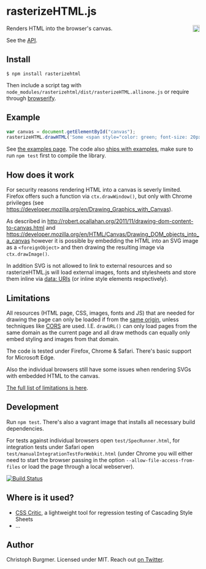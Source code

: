 rasterizeHTML.js
================

<a href="https://www.npmjs.org/package/rasterizehtml">
    <img src="https://badge.fury.io/js/rasterizehtml.svg"
        align="right" alt="NPM version" height="18">
</a>

Renders HTML into the browser's canvas.

See the [API](https://github.com/cburgmer/rasterizeHTML.js/wiki/API).

Install
-------

    $ npm install rasterizehtml

Then include a script tag with `node_modules/rasterizehtml/dist/rasterizeHTML.allinone.js` or require through [browserify](https://github.com/substack/node-browserify).

Example
-------

```js
var canvas = document.getElementById("canvas");
rasterizeHTML.drawHTML('Some <span style="color: green; font-size: 20px;">HTML</span> with an image <img src="someimg.png" />', canvas);
```

See [the examples page](https://github.com/cburgmer/rasterizeHTML.js/wiki/Examples). The code also [ships with examples](https://github.com/cburgmer/rasterizeHTML.js/tree/master/examples), make sure to run `npm test` first to compile the library.

How does it work
----------------

For security reasons rendering HTML into a canvas is severly limited. Firefox offers such a function via `ctx.drawWindow()`, but only with Chrome privileges (see https://developer.mozilla.org/en/Drawing_Graphics_with_Canvas).

As described in http://robert.ocallahan.org/2011/11/drawing-dom-content-to-canvas.html and https://developer.mozilla.org/en/HTML/Canvas/Drawing_DOM_objects_into_a_canvas however it is possible by embedding the HTML into an SVG image as a `<foreignObject>` and then drawing the resulting image via `ctx.drawImage()`.

In addition SVG is not allowed to link to external resources and so rasterizeHTML.js will load external images, fonts and stylesheets and store them inline via [data: URIs](http://en.wikipedia.org/wiki/Data_URI_scheme) (or inline style elements respectively).

Limitations
-----------

All resources (HTML page, CSS, images, fonts and JS) that are needed for drawing the page can only be loaded if from the [same origin](https://developer.mozilla.org/en-US/docs/Web/JavaScript/Same_origin_policy_for_JavaScript), unless techniques like [CORS](http://enable-cors.org) are used. I.E. `drawURL()` can only load pages from the same domain as the current page and all draw methods can equally only embed styling and images from that domain.

The code is tested under Firefox, Chrome & Safari. There's basic support for Microsoft Edge.

Also the individual browsers still have some issues when rendering SVGs with embedded HTML to the canvas.

[The full list of limitations is here](https://github.com/cburgmer/rasterizeHTML.js/wiki/Limitations).

Development
-----------

Run `npm test`. There's also a vagrant image that installs all necessary build dependencies.

For tests against individual browsers open `test/SpecRunner.html`, for integration tests under Safari open `test/manualIntegrationTestForWebkit.html` (under Chrome you will either need to start the browser passing in the option `--allow-file-access-from-files` or load the page through a local webserver).

[![Build Status](https://travis-ci.org/cburgmer/rasterizeHTML.js.svg?branch=master)](https://travis-ci.org/cburgmer/rasterizeHTML.js)

Where is it used?
-----------------

* [CSS Critic](https://github.com/cburgmer/csscritic), a lightweight tool for regression testing of Cascading Style Sheets
* ...

Author
------
Christoph Burgmer. Licensed under MIT. Reach out [on Twitter](https://twitter.com/cburgmer).
